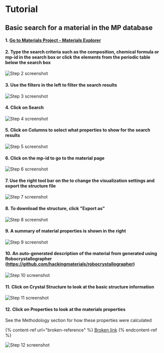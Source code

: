 # Tutorial

## Basic search for a material in the MP database

#### 1. [Go to Materials Project - Materials Explorer](https://next-gen.materialsproject.org/materials?elements=Li%2C%20Fe%2C%20O)

#### 2. Type the search criteria such as the composition, chemical formula or mp-id in the search box or click the elements from the periodic table below the search box

![Step 2 screenshot](https://images.tango.us/public/screenshot\_9751d19c-c814-4119-b795-9c9a6ea4d2d1.png?crop=focalpoint\&fit=crop\&fp-x=0.5174\&fp-y=0.3912\&fp-z=1.4250\&w=1200\&mark-w=0.2\&mark-pad=0\&mark64=aHR0cHM6Ly9pbWFnZXMudGFuZ28udXMvc3RhdGljL21hZGUtd2l0aC10YW5nby13YXRlcm1hcmsucG5n\&ar=2880%3A1424)

#### 3. Use the filters in the left to filter the search results

![Step 3 screenshot](https://images.tango.us/public/screenshot\_ab946b2f-8dbc-4ea5-9479-dc8c45b02703.png?crop=focalpoint\&fit=crop\&fp-x=0.1819\&fp-y=0.1594\&fp-z=1.8750\&w=1200\&mark-w=0.2\&mark-pad=0\&mark64=aHR0cHM6Ly9pbWFnZXMudGFuZ28udXMvc3RhdGljL21hZGUtd2l0aC10YW5nby13YXRlcm1hcmsucG5n\&ar=2880%3A1424)

#### 4. Click on Search

![Step 4 screenshot](https://images.tango.us/public/screenshot\_defbc69e-e9b6-4c42-95bc-150481fcac05.png?crop=focalpoint\&fit=crop\&fp-x=0.8214\&fp-y=0.2858\&fp-z=2.7011\&w=1200\&mark-w=0.2\&mark-pad=0\&mark64=aHR0cHM6Ly9pbWFnZXMudGFuZ28udXMvc3RhdGljL21hZGUtd2l0aC10YW5nby13YXRlcm1hcmsucG5n\&ar=2880%3A1424)

#### 5. Click on Columns to select what properties to show for the search results

![Step 5 screenshot](https://images.tango.us/public/screenshot\_b8de8ea0-83f0-42fe-98e8-c2face11954b.png?crop=focalpoint\&fit=crop\&fp-x=0.9028\&fp-y=0.3631\&fp-z=1.3863\&w=1200\&mark-w=0.2\&mark-pad=0\&mark64=aHR0cHM6Ly9pbWFnZXMudGFuZ28udXMvc3RhdGljL21hZGUtd2l0aC10YW5nby13YXRlcm1hcmsucG5n\&ar=2880%3A1424)

#### 6. Click on the mp-id to go to the material page

![Step 6 screenshot](https://images.tango.us/public/screenshot\_825bd6df-4f80-40ae-974c-d479896c36c8.png?crop=focalpoint\&fit=crop\&fp-x=0.3835\&fp-y=0.7275\&fp-z=2.9239\&w=1200\&mark-w=0.2\&mark-pad=0\&mark64=aHR0cHM6Ly9pbWFnZXMudGFuZ28udXMvc3RhdGljL21hZGUtd2l0aC10YW5nby13YXRlcm1hcmsucG5n\&ar=2880%3A1424)

#### 7. Use the right tool bar on the to change the visualization settings and export the structure file

![Step 7 screenshot](https://images.tango.us/public/screenshot\_d09ab84e-29eb-4d4c-b3b3-66523077548d.png?crop=focalpoint\&fit=crop\&fp-x=0.4878\&fp-y=0.7008\&fp-z=1.4833\&w=1200\&mark-w=0.2\&mark-pad=0\&mark64=aHR0cHM6Ly9pbWFnZXMudGFuZ28udXMvc3RhdGljL21hZGUtd2l0aC10YW5nby13YXRlcm1hcmsucG5n\&ar=2880%3A1424)

#### 8. To download the structure, click "Export as"

![Step 8 screenshot](https://images.tango.us/public/screenshot\_02e8b473-9815-4f92-9a1e-53c7793eccdf.png?crop=focalpoint\&fit=crop\&fp-x=0.6556\&fp-y=0.5639\&fp-z=2.8076\&w=1200\&mark-w=0.2\&mark-pad=0\&mark64=aHR0cHM6Ly9pbWFnZXMudGFuZ28udXMvc3RhdGljL21hZGUtd2l0aC10YW5nby13YXRlcm1hcmsucG5n\&ar=2880%3A1424)

#### 9. A summary of material properties is shown in the right

![Step 9 screenshot](https://images.tango.us/public/screenshot\_ba101334-dc4b-40cc-a302-f9343335cfa7.png?crop=focalpoint\&fit=crop\&fp-x=0.8434\&fp-y=0.4719\&fp-z=1.2647\&w=1200\&mark-w=0.2\&mark-pad=0\&mark64=aHR0cHM6Ly9pbWFnZXMudGFuZ28udXMvc3RhdGljL21hZGUtd2l0aC10YW5nby13YXRlcm1hcmsucG5n\&ar=2880%3A1424)

#### 10. An auto-generated description of the material from generated using Robocrystallographer (https://github.com/hackingmaterials/robocrystallographer)

![Step 10 screenshot](https://images.tango.us/public/screenshot\_080878a0-f87f-4a1b-b063-b6ec5a7332b6.png?crop=focalpoint\&fit=crop\&fp-x=0.8434\&fp-y=0.6819\&fp-z=2.1222\&w=1200\&mark-w=0.2\&mark-pad=0\&mark64=aHR0cHM6Ly9pbWFnZXMudGFuZ28udXMvc3RhdGljL21hZGUtd2l0aC10YW5nby13YXRlcm1hcmsucG5n\&ar=2880%3A1424)

#### 11. Click on Crystal Structure to look at the basic structure information

![Step 11 screenshot](https://images.tango.us/public/screenshot\_906ae888-e5ce-4d55-a67b-9d9f10b54f44.png?crop=focalpoint\&fit=crop\&fp-x=0.1616\&fp-y=0.3343\&fp-z=1.9213\&w=1200\&mark-w=0.2\&mark-pad=0\&mark64=aHR0cHM6Ly9pbWFnZXMudGFuZ28udXMvc3RhdGljL21hZGUtd2l0aC10YW5nby13YXRlcm1hcmsucG5n\&ar=2880%3A1424)

#### 12. Click on Properties to look at the materials properties

See the Methodology section for how these properties were calculated

{% content-ref url="broken-reference" %}
[Broken link](broken-reference)
{% endcontent-ref %}

![Step 12 screenshot](https://images.tango.us/public/screenshot\_dc2cc851-b6c2-443a-aef2-5ada8711e559.png?crop=focalpoint\&fit=crop\&fp-x=0.1616\&fp-y=0.6208\&fp-z=1.5614\&w=1200\&mark-w=0.2\&mark-pad=0\&mark64=aHR0cHM6Ly9pbWFnZXMudGFuZ28udXMvc3RhdGljL21hZGUtd2l0aC10YW5nby13YXRlcm1hcmsucG5n\&ar=2880%3A1424)
